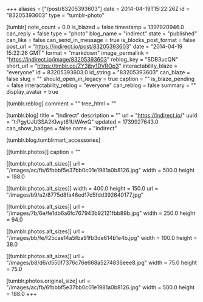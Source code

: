 +++
aliases = ["/post/83205393603"]
date = 2014-04-19T15:22:26Z
id = "83205393603"
type = "tumblr-photo"

[tumblr]
note_count = 0.0
is_blazed = false
timestamp = 1397920946.0
can_reply = false
type = "photo"
blog_name = "indirect"
state = "published"
can_like = false
can_send_in_message = true
is_blocks_post_format = false
post_url = "https://indirect.io/post/83205393603"
date = "2014-04-19 15:22:26 GMT"
format = "markdown"
image_permalink = "https://indirect.io/image/83205393603"
reblog_key = "SDB3ucQN"
short_url = "https://tmblr.co/ZY3jby1DVROp3"
interactability_blaze = "everyone"
id = 83205393603.0
id_string = "83205393603"
can_blaze = false
slug = ""
should_open_in_legacy = true
caption = ""
is_blaze_pending = false
interactability_reblog = "everyone"
can_reblog = false
summary = ""
display_avatar = true

[tumblr.reblog]
comment = ""
tree_html = ""

[tumblr.blog]
title = "indirect"
description = ""
url = "https://indirect.io/"
uuid = "t:PgyUJU3SA2Klwyt81UWAwQ"
updated = 1739927643.0
can_show_badges = false
name = "indirect"

[tumblr.blog.tumblrmart_accessories]

[[tumblr.photos]]
caption = ""

[[tumblr.photos.alt_sizes]]
url = "/images/ac/fb/6fbbbf5e37bb0c01e1981a0b8126.jpg"
width = 500.0
height = 188.0

[[tumblr.photos.alt_sizes]]
width = 400.0
height = 150.0
url = "/images/b9/a2/8775d8fa46ed17d5fdd392640177.jpg"

[[tumblr.photos.alt_sizes]]
url = "/images/7b/6e/fe1db6a6fc767943b92121fbb89b.jpg"
width = 250.0
height = 94.0

[[tumblr.photos.alt_sizes]]
url = "/images/bb/fe/f25cae14a5fba91fb3de614b1e4b.jpg"
width = 100.0
height = 38.0

[[tumblr.photos.alt_sizes]]
url = "/images/b8/d6/d550f7376c76e668a5274836eee8.jpg"
width = 75.0
height = 75.0

[tumblr.photos.original_size]
url = "/images/ac/fb/6fbbbf5e37bb0c01e1981a0b8126.jpg"
width = 500.0
height = 188.0
+++
